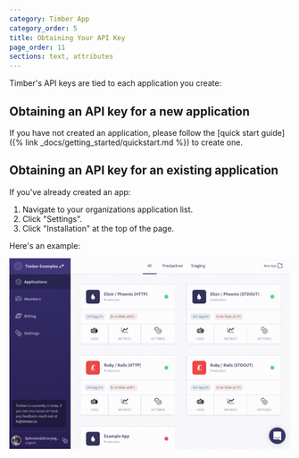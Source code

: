 ```yaml
---
category: Timber App
category_order: 5
title: Obtaining Your API Key
page_order: 11
sections: text, attributes
---
```


Timber's API keys are tied to each application you create:


## Obtaining an API key for a new application

If you have not created an application, please follow the
[quick start guide]({% link _docs/getting_started/quickstart.md %}) to create one.


## Obtaining an API key for an existing application

If you've already created an app:

1. Navigate to your organizations application list.
2. Click "Settings".
3. Click "Installation" at the top of the page.

Here's an example:

![Obtaining API key](/assets/img/docs/obtaining-api-key.gif)
